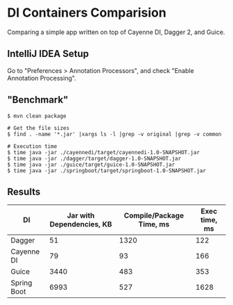 # DI Containers Comparision

Comparing a simple app written on top of Cayenne DI, Dagger 2, and
Guice.

## IntelliJ IDEA Setup

Go to "Preferences > Annotation Processors", and check "Enable Annotation
Processing".

## "Benchmark"

```
$ mvn clean package

# Get the file sizes
$ find . -name '*.jar' |xargs ls -l |grep -v original |grep -v common

# Execution time
$ time java -jar ./cayennedi/target/cayennedi-1.0-SNAPSHOT.jar
$ time java -jar ./dagger/target/dagger-1.0-SNAPSHOT.jar
$ time java -jar ./guice/target/guice-1.0-SNAPSHOT.jar
$ time java -jar ./springboot/target/springboot-1.0-SNAPSHOT.jar
```

## Results

|DI|Jar with Dependencies, KB|Compile/Package Time, ms|Exec time, ms|
|----|-----|-----|----|
|Dagger| 51|1320|122|
|Cayenne DI|79|93|166|
|Guice|3440|483|353|
|Spring Boot|6993|527|1628|
